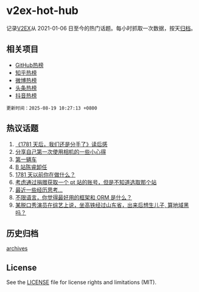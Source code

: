 # v2ex-hot-hub

 记录[V2EX](https://www.v2ex.com/)从 2021-01-06 日至今的热门话题。每小时抓取一次数据，按天[归档](archives)。
 
 ## 相关项目

- [GitHub热榜](https://github.com/lonnyzhang423/github-hot-hub)
- [知乎热榜](https://github.com/lonnyzhang423/zhihu-hot-hub)
- [微博热榜](https://github.com/lonnyzhang423/weibo-hot-hub)
- [头条热榜](https://github.com/lonnyzhang423/toutiao-hot-hub)
- [抖音热榜](https://github.com/lonnyzhang423/douyin-hot-hub)


 `更新时间：2025-08-19 10:27:13 +0800`

## 热议话题

1. [《1781 天后，我们还是分手了》读后感](https://www.v2ex.com/t/1153126)
1. [分享自己第一次使用相机的一些小心得](https://www.v2ex.com/t/1153119)
1. [第一辆车](https://www.v2ex.com/t/1153201)
1. [B 站陈睿卸任](https://www.v2ex.com/t/1153123)
1. [1781 天以前你在做什么？](https://www.v2ex.com/t/1153197)
1. [考虑通过捐赠获取一个 pt 站的账号，但是不知道选取那个站](https://www.v2ex.com/t/1153203)
1. [最近一些经历思考...](https://www.v2ex.com/t/1153100)
1. [不限语言，你觉得最好用的框架和 ORM 是什么？](https://www.v2ex.com/t/1153288)
1. [某脱口秀演员在综艺上说，坐高铁经过山东省，出来后想生儿子, 算地域黑吗？](https://www.v2ex.com/t/1153339)

## 历史归档

[archives](archives)

## License

See the [LICENSE](LICENSE) file for license rights and limitations (MIT).
